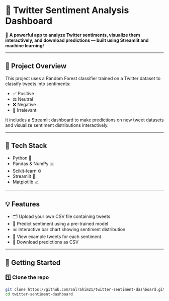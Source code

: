 # 💬 Twitter Sentiment Analysis Dashboard

🚀 **A powerful app to analyze Twitter sentiments, visualize them interactively, and download predictions — built using Streamlit and machine learning!**

---

## 📌 **Project Overview**

This project uses a Random Forest classifier trained on a Twitter dataset to classify tweets into sentiments:

- ✅ Positive
- ⚖️ Neutral
- ❌ Negative
- 🚫 Irrelevant

It includes a Streamlit dashboard to make predictions on new tweet datasets and visualize sentiment distributions interactively.

---

## 🧰 **Tech Stack**

- Python 🐍
- Pandas & NumPy 📊
- Scikit-learn ⚙️
- Streamlit 🎈
- Matplotlib 📈

---

## 💡 **Features**

- 🗂 Upload your own CSV file containing tweets
- 🤖 Predict sentiment using a pre-trained model
- 📊 Interactive bar chart showing sentiment distribution
- 📝 View example tweets for each sentiment
- 💾 Download predictions as CSV

---

## 🚀 **Getting Started**

### 1️⃣ Clone the repo

```bash
git clone https://github.com/Salrahim21/twitter-sentiment-dashboard.git
cd twitter-sentiment-dashboard
